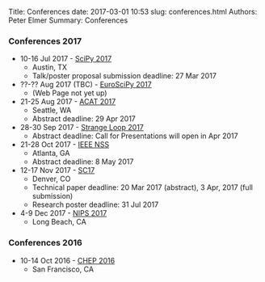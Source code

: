 Title: Conferences
date: 2017-03-01 10:53
slug: conferences.html
Authors: Peter Elmer
Summary: Conferences


### Conferences 2017

   * 10-16 Jul 2017 - [SciPy 2017](https://www.eiseverywhere.com//ehome/220975)
     * Austin, TX
     * Talk/poster proposal submission deadline: 27 Mar 2017
   * ??-?? Aug 2017 (TBC) - [EuroSciPy 2017](https://www.euroscipy.org)
     * (Web Page not yet up)
   * 21-25 Aug 2017 - [ACAT 2017](https://indico.cern.ch/event/567550/)
     * Seattle, WA
     * Abstract deadline: 29 Apr 2017
   * 28-30 Sep 2017 - [Strange Loop 2017](http://www.thestrangeloop.com/)
     * Abstract deadline: Call for Presentations will open in Apr 2017
   * 21-28 Oct 2017 - [IEEE NSS](http://www.nss-mic.org/2017/welcome.asp)
     * Atlanta, GA
     * Abstract deadline: 8 May 2017
   * 12-17 Nov 2017 - [SC17](http://sc17.supercomputing.org)
     * Denver, CO
     * Technical paper deadline: 20 Mar 2017 (abstract), 3 Apr, 2017 (full submission)
     * Research poster deadline: 31 Jul 2017
   * 4-9 Dec 2017 - [NIPS 2017](https://nips.cc)
     * Long Beach, CA

### Conferences 2016

   * 10-14 Oct 2016 - [CHEP 2016](http://chep2016.org/)
     * San Francisco, CA


